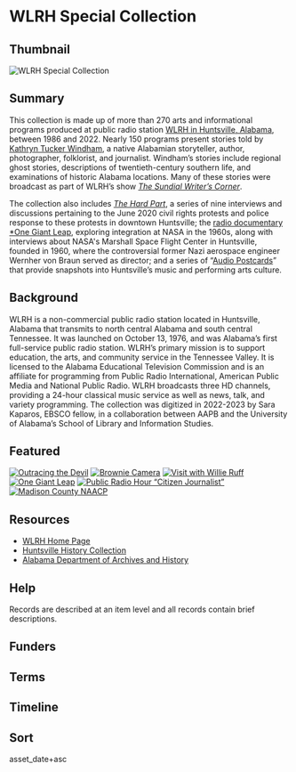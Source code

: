 # WLRH Special Collection

## Thumbnail

![WLRH Special Collection](https://s3.amazonaws.com/americanarchive.org/special-collections/WLRH-logo.png "WLRH Special Collection")

## Summary

This collection is made up of more than 270 arts and informational programs produced at public radio station [WLRH in Huntsville, Alabama](https://americanarchive.org/catalog?f%5Baccess_types%5D%5B%5D=digitized&f%5Bcontributing_organizations%5D%5B%5D=WLRH+%28AL%29&sort=asset_date+asc), between 1986 and 2022. Nearly 150 programs present stories told by [Kathryn Tucker Windham](https://americanarchive.org/catalog?utf8=%E2%9C%93&f%5Baccess_types%5D%5B%5D=digitized&f%5Bcontributing_organizations%5D%5B%5D=WLRH+%28AL%29&sort=asset_date+asc&q=%22Kathryn+Tucker+Windham%22), a native Alabamian storyteller, author, photographer, folklorist, and journalist. Windham’s stories include regional ghost stories, descriptions of twentieth-century southern life, and examinations of historic Alabama locations. Many of these stories were broadcast as part of WLRH’s show [*The Sundial Writer’s Corner*](https://americanarchive.org/catalog?utf8=%E2%9C%93&f%5Baccess_types%5D%5B%5D=digitized&f%5Bcontributing_organizations%5D%5B%5D=WLRH+%28AL%29&sort=asset_date+asc&q=%22Sundial+Writers+Corner%22).

The collection also includes [*The Hard Part*](https://americanarchive.org/catalog?f%5Baccess_types%5D%5B%5D=all&f%5Bseries_titles%5D%5B%5D=The+Hard+Part&sort=asset_date+asc), a series of nine interviews and discussions pertaining to the June 2020 civil rights protests and police response to these protests in downtown Huntsville; the [radio documentary *One Giant Leap](https://americanarchive.org/catalog?utf8=%E2%9C%93&f%5Baccess_types%5D%5B%5D=digitized&f%5Bcontributing_organizations%5D%5B%5D=WLRH+%28AL%29&sort=asset_date+asc&q=%22One+Giant+Leap%22), exploring integration at NASA in the 1960s, along with interviews about NASA's Marshall Space Flight Center in Huntsville, founded in 1960, where the controversial former Nazi aerospace engineer Wernher von Braun served as director; and a series of “[Audio Postcards](https://americanarchive.org/catalog?utf8=%E2%9C%93&f%5Baccess_types%5D%5B%5D=digitized&f%5Bcontributing_organizations%5D%5B%5D=WLRH+%28AL%29&sort=asset_date+asc&q=%22Audio+Postcard%22)” that provide snapshots into Huntsville’s music and performing arts culture.

## Background


WLRH is a non-commercial public radio station located in Huntsville, Alabama that transmits to north central Alabama and south central Tennessee. It was launched on October 13, 1976, and was Alabama’s first full-service public radio station. WLRH’s primary mission is to support education, the arts, and community service in the Tennessee Valley. It is licensed to the Alabama Educational Television Commission and is an affiliate for programming from Public Radio International, American Public Media and National Public Radio. WLRH broadcasts three HD channels, providing a 24-hour classical music service as well as news, talk, and variety programming. The collection was digitized in 2022-2023 by Sara Kaparos, EBSCO fellow, in a collaboration between AAPB and the University of Alabama’s School of Library and Information Studies.

## Featured

[![Outracing the Devil](https://s3.amazonaws.com/americanarchive.org/special-collections/aapb_tile.png)](/catalog/cpb-aacip-717daf0af98)
[![Brownie Camera](https://s3.amazonaws.com/americanarchive.org/special-collections/aapb_tile.png)](/catalog/cpb-aacip-eeeab69407d)
[![Visit with Willie Ruff](https://s3.amazonaws.com/americanarchive.org/special-collections/aapb_tile.png)](/catalog/cpb-aacip-d7fcfab8e82)
[![One Giant Leap](https://s3.amazonaws.com/americanarchive.org/special-collections/aapb_tile.png)](/catalog/cpb-aacip-81ff92cc214)
[![Public Radio Hour “Citizen Journalist”](https://s3.amazonaws.com/americanarchive.org/special-collections/aapb_tile.png)](/catalog/cpb-aacip-660cd3ce611)
[![Madison County NAACP](https://s3.amazonaws.com/americanarchive.org/special-collections/aapb_tile.png)](/catalog/cpb-aacip-f70afdcc87a)

## Resources

- [WLRH Home Page](https://www.wlrh.org/)
- [Huntsville History Collection](https://huntsvillehistorycollection.org/hhc/)
- [Alabama Department of Archives and History](https://archives.alabama.gov/)

## Help

Records are described at an item level and all records contain brief descriptions.

## Funders

## Terms

## Timeline

## Sort

asset_date+asc
